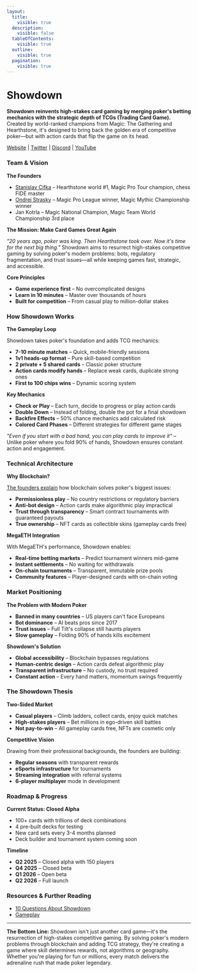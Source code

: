 ```yaml
---
layout:
  title:
    visible: true
  description:
    visible: false
  tableOfContents:
    visible: true
  outline:
    visible: true
  pagination:
    visible: true
---
```


# Showdown

**Showdown reinvents high-stakes card gaming by merging poker's betting mechanics with the strategic depth of TCGs (Trading Card Game).** Created by world-ranked champions from Magic: The Gathering and Hearthstone, it's designed to bring back the golden era of competitive poker—but with action cards that flip the game on its head.

[Website](https://www.showdown.game/) | [Twitter](https://x.com/Showdown_TCG) | [Discord](https://discord.gg/JWdRTRvFYN) | [YouTube](https://www.youtube.com/@playshowdown)

### Team & Vision

**The Founders**

* [Stanislav Cifka](https://x.com/StanCifka) – Hearthstone world #1, Magic Pro Tour champion, chess FIDE master
* [Ondrej Strasky](https://x.com/OndrejStrasky) – Magic Pro League winner, Magic Mythic Championship winner
* Jan Kotrla – Magic National Champion, Magic Team World Championship 3rd place

**The Mission: Make Card Games Great Again**

_"20 years ago, poker was king. Then Hearthstone took over. Now it's time for the next big thing."_ Showdown aims to resurrect high-stakes competitive gaming by solving poker's modern problems: bots, regulatory fragmentation, and trust issues—all while keeping games fast, strategic, and accessible.

**Core Principles**

* **Game experience first** – No overcomplicated designs
* **Learn in 10 minutes** – Master over thousands of hours
* **Built for competition** – From casual play to million-dollar stakes

### How Showdown Works

**The Gameplay Loop**

Showdown takes poker's foundation and adds TCG mechanics:

* **7-10 minute matches** – Quick, mobile-friendly sessions
* **1v1 heads-up format** – Pure skill-based competition
* **2 private + 5 shared cards** – Classic poker structure
* **Action cards modify hands** – Replace weak cards, duplicate strong ones
* **First to 100 chips wins** – Dynamic scoring system

**Key Mechanics**

* **Check or Play** – Each turn, decide to progress or play action cards
* **Double Down** – Instead of folding, double the pot for a final showdown
* **Backfire Effects** – 50% chance mechanics add calculated risk
* **Colored Card Phases** – Different strategies for different game stages

_"Even if you start with a bad hand, you can play cards to improve it"_ – Unlike poker where you fold 90% of hands, Showdown ensures constant action and engagement.

### Technical Architecture

**Why Blockchain?**

[The founders explain](https://x.com/Mega_Ecosystem/status/1915546328760779000) how blockchain solves poker's biggest issues:

* **Permissionless play** – No country restrictions or regulatory barriers
* **Anti-bot design** – Action cards make algorithmic play impractical
* **Trust through transparency** – Smart contract tournaments with guaranteed payouts
* **True ownership** – NFT cards as collectible skins (gameplay cards free)

**MegaETH Integration**

With MegaETH's performance, Showdown enables:

* **Real-time betting markets** – Predict tournament winners mid-game
* **Instant settlements** – No waiting for withdrawals
* **On-chain tournaments** – Transparent, immutable prize pools
* **Community features** – Player-designed cards with on-chain voting

### Market Positioning

**The Problem with Modern Poker**

* **Banned in many countries** – US players can't face Europeans
* **Bot dominance** – AI beats pros since 2017
* **Trust issues** – Full Tilt's collapse still haunts players
* **Slow gameplay** – Folding 90% of hands kills excitement

**Showdown's Solution**

* **Global accessibility** – Blockchain bypasses regulations
* **Human-centric design** – Action cards defeat algorithmic play
* **Transparent infrastructure** – No custody, no trust required
* **Constant action** – Every hand matters, momentum swings frequently

### The Showdown Thesis

**Two-Sided Market**

* **Casual players** – Climb ladders, collect cards, enjoy quick matches
* **High-stakes players** – Bet millions in ego-driven skill battles
* **Not pay-to-win** – All gameplay cards free, NFTs are cosmetic only

**Competitive Vision**

Drawing from their professional backgrounds, the founders are building:

* **Regular seasons** with transparent rewards
* **eSports infrastructure** for tournaments
* **Streaming integration** with referral systems
* **6-player multiplayer** mode in development

### Roadmap & Progress

**Current Status: Closed Alpha**

* 100+ cards with trillions of deck combinations
* 4 pre-built decks for testing
* New card sets every 3-4 months planned
* Deck builder and tournament system coming soon

**Timeline**

* **Q2 2025** – Closed alpha with 150 players
* **Q4 2025** – Closed beta
* **Q1 2026** – Open beta
* **Q2 2026** – Full launch

### Resources & Further Reading

* [10 Questions About Showdown](https://x.com/Mega_Ecosystem/status/1915546328760779000)
* [Gameplay](https://x.com/alexhughsam/status/1925383572027830782)

***

**The Bottom Line:** Showdown isn't just another card game—it's the resurrection of high-stakes competitive gaming. By solving poker's modern problems through blockchain and adding TCG strategy, they're creating a game where skill determines rewards, not algorithms or geography. Whether you're playing for fun or millions, every match delivers the adrenaline rush that made poker legendary.
